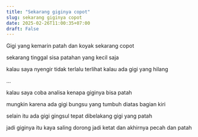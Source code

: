 ```yaml
---
title: "Sekarang giginya copot"
slug: sekarang giginya copot
date: 2025-02-26T11:00:35+07:00
draft: False
---
```


Gigi yang kemarin patah dan koyak sekarang copot

sekarang tinggal sisa patahan yang kecil saja

kalau saya nyengir tidak terlalu terlihat kalau ada gigi yang hilang

...

kalau saya coba analisa kenapa giginya bisa patah 

mungkin karena ada gigi bungsu yang tumbuh diatas bagian kiri

selain itu ada gigi gingsul tepat dibelakang gigi yang patah

jadi giginya itu kaya saling dorong jadi ketat dan akhirnya pecah dan patah